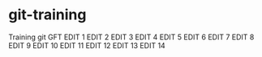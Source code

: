 # git-training
Training git GFT
EDIT 1
EDIT 2
EDIT 3
EDIT 4
EDIT 5
EDIT 6
EDIT 7
EDIT 8
EDIT 9
EDIT 10
EDIT 11
EDIT 12
EDIT 13
EDIT 14
